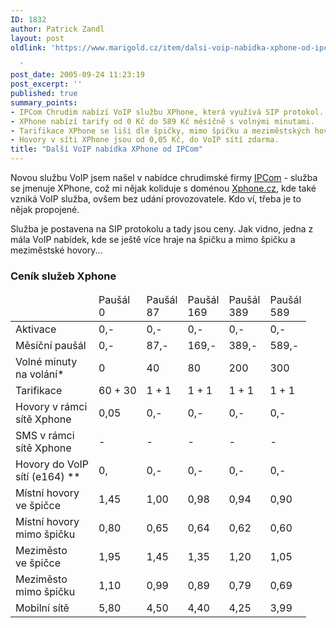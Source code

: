 ```yaml
---
ID: 1832
author: Patrick Zandl
layout: post
oldlink: 'https://www.marigold.cz/item/dalsi-voip-nabidka-xphone-od-ipcom

  '
post_date: 2005-09-24 11:23:19
post_excerpt: ''
published: true
summary_points:
- IPCom Chrudim nabízí VoIP službu XPhone, která využívá SIP protokol.
- XPhone nabízí tarify od 0 Kč do 589 Kč měsíčně s volnými minutami.
- Tarifikace XPhone se liší dle špičky, mimo špičku a meziměstských hovorů.
- Hovory v síti XPhone jsou od 0,05 Kč, do VoIP sítí zdarma.
title: "Další VoIP nabídka XPhone od IPCom"
---
```


<p>Novou službu VoIP jsem našel v nabídce chrudimské firmy <a href="http://www.ipcom.cz">IPCom</a> - služba se jmenuje XPhone, což mi nějak koliduje s doménou <a href="http://www.Xphone.cz">Xphone.cz</a>, kde také vzniká VoIP služba, ovšem bez udání provozovatele. Kdo ví, třeba je to nějak propojené. </p>

<p>Služba je postavena na SIP protokolu a tady jsou ceny. Jak vidno, jedna z mála VoIP nabídek, kde se ještě více hraje na špičku a mimo špičku a meziměstské hovory...</p>

<h3></a>Ceník služeb Xphone</h3>
	<table cellpadding="0" cellspacing="0" id="tarifPrehled">
						<thead>
							<tr>
								<td class="wFour tlBend">&nbsp;</td>
								<td class="wTwo">Paušál<br/>0</td>
								<td class="wTwo">Paušál<br/>87</td>
								<td class="wTwo">Paušál<br/>169</td>
								<td class="wTwo">Paušál<br/>389</td>
								<td class="wTwo trBend">Paušál<br/>589</td>
							</tr>
						</thead>
						<tbody>
							<tr class="emRow">
								<td class="firstCol">Aktivace</td>
								<td>0,-</td>
								<td>0,-</td>
								<td>0,-</td>
								<td>0,-</td>
								<td>0,-</td>
							</tr>
							<tr>
								<td class="firstCol">Měsíční paušál</td>
								<td>0,-</td>
								<td>87,-</td>
								<td>169,-</td>
								<td>389,-</td>
								<td>589,-</td>
							</tr>
							<tr class="emRow">
								<td class="firstCol">Volné minuty<br/>na volání*</td>
								<td>0</td>
								<td>40</td>
								<td>80</td>
								<td>200</td>
								<td>300</td>
							</tr>
							<tr>
								<td class="firstCol">Tarifikace</td>
								<td>60 + 30</td>
								<td>1 + 1</td>
								<td>1 + 1</td>
								<td>1 + 1</td>
								<td>1 + 1</td>
							</tr>
							<tr class="emRow">
								<td class="firstCol">Hovory v rámci<br/>sítě Xphone</td>
								<td>0,05</td>
								<td>0,-</td>
								<td>0,-</td>
								<td>0,-</td>
								<td>0,-</td>
							</tr>
							<tr>
								<td class="firstCol">SMS v rámci<br/>sítě Xphone</td>
								<td>-</td>
								<td>-</td>
								<td>-</td>
								<td>-</td>
								<td>-</td>
							</tr>
							<tr class="emRow">
								<td class="firstCol">Hovory do VoIP<br/>sítí (e164)&nbsp;**</td>
								<td>0,</td>
								<td>0,-</td>
								<td>0,-</td>
								<td>0,-</td>
								<td>0,-</td>
							</tr>
							<tr>
								<td class="firstCol">Místní hovory<br/>ve špičce</td>
								<td>1,45</td>
								<td>1,00</td>
								<td>0,98</td>
								<td>0,94</td>
								<td>0,90</td>
							</tr>
							<tr class="emRow">
								<td class="firstCol">Místní hovory<br/>mimo špičku</td>
								<td>0,80</td>
								<td>0,65</td>
								<td>0,64</td>
								<td>0,62</td>
								<td>0,60</td>
							</tr>
							<tr>
								<td class="firstCol">Meziměsto<br/>ve špičce</td>
								<td>1,95</td>
								<td>1,45</td>
								<td>1,35</td>
								<td>1,20</td>
								<td>1,05</td>
							</tr>
							<tr class="emRow">
								<td class="firstCol">Meziměsto<br/>mimo špičku</td>
								<td>1,10</td>
								<td>0,99</td>
								<td>0,89</td>
								<td>0,79</td>
								<td>0,69</td>
							</tr>
							<tr>
								<td class="firstCol">Mobilní sítě</td>
								<td>5,80</td>
								<td>4,50</td>
								<td>4,40</td>
								<td>4,25</td>
								<td>3,99</td>
							</tr>
</table>